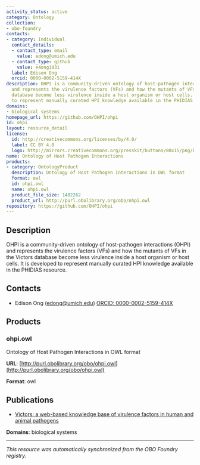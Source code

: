 ```yaml
---
activity_status: active
category: Ontology
collection:
- obo-foundry
contacts:
- category: Individual
  contact_details:
  - contact_type: email
    value: edong@umich.edu
  - contact_type: github
    value: e4ong1031
  label: Edison Ong
  orcid: 0000-0002-5159-414X
description: OHPI is a community-driven ontology of host-pathogen interactions (OHPI)
  and represents the virulence factors (VFs) and how the mutants of VFs in the Victors
  database become less virulence inside a host organism or host cells. It is developed
  to represent manually curated HPI knowledge available in the PHIDIAS resource.
domains:
- biological systems
homepage_url: https://github.com/OHPI/ohpi
id: ohpi
layout: resource_detail
license:
  id: http://creativecommons.org/licenses/by/4.0/
  label: CC BY 4.0
  logo: http://mirrors.creativecommons.org/presskit/buttons/80x15/png/by.png
name: Ontology of Host Pathogen Interactions
products:
- category: OntologyProduct
  description: Ontology of Host Pathogen Interactions in OWL format
  format: owl
  id: ohpi.owl
  name: ohpi.owl
  product_file_size: 1482262
  product_url: http://purl.obolibrary.org/obo/ohpi.owl
repository: https://github.com/OHPI/ohpi
---
```

## Description

OHPI is a community-driven ontology of host-pathogen interactions (OHPI) and represents the virulence factors (VFs) and how the mutants of VFs in the Victors database become less virulence inside a host organism or host cells. It is developed to represent manually curated HPI knowledge available in the PHIDIAS resource.

## Contacts

- Edison Ong (edong@umich.edu) [ORCID: 0000-0002-5159-414X](https://orcid.org/0000-0002-5159-414X)

## Products

### ohpi.owl

Ontology of Host Pathogen Interactions in OWL format

**URL**: [http://purl.obolibrary.org/obo/ohpi.owl](http://purl.obolibrary.org/obo/ohpi.owl)

**Format**: owl

## Publications

- [Victors: a web-based knowledge base of virulence factors in human and animal pathogens](https://www.ncbi.nlm.nih.gov/pubmed/30365026)

**Domains**: biological systems

---

*This resource was automatically synchronized from the OBO Foundry registry.*